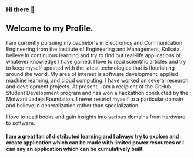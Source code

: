 ### Hi there 👋

<!--
**Cenrax/Cenrax** is a ✨ _special_ ✨ repository because its `README.md` (this file) appears on your GitHub profile.
Here are some ideas to get you started:

## Welcome to my Profile

- 🔭 I’m currently working on ...
- 🌱 I’m currently learning ...
- 👯 I’m looking to collaborate on ...
- 🤔 I’m looking for help with ...
- 💬 Ask me about ...
- 📫 How to reach me: ...
- 😄 Pronouns: ...
- ⚡ Fun fact: ...
-->


## Welcome to my Profile.

I am currently pursuing my bachelor's in Electronics and Communication Engineering from the Institute of Engineering and Management, Kolkata. I believe in continuous learning and try to find out real-life applications of whatever knowledge I have gained. I love to read scientific articles and try to keep myself updated with the latest technologies that is flourishing around the world. My area of interest is software development, applied machine learning, and cloud computing.
I have worked on several research and development projects. At present, I am a recipient of the GitHub Student Development program and has won a hackathon conducted by the Motwani Jadeja Foundation. I never restrict myself to a particular domain and believe in generalization rather than specialization.

I love to read books and gain insights into various domains from hardware to software. 

#### I am a great fan of distributed learning and I always try to explore and create application which can be made with limited power resources or I can say an application which can be cumulatively built
